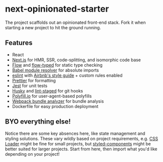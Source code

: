 # next-opinionated-starter

The project scaffolds out an opinionated front-end stack. Fork it when starting a new project to hit the ground running. 

## Features

- React
- [Next.js](https://github.com/zeit/next.js/) for HMR, SSR, code-splitting, and isomorphic code base
- [Flow](https://github.com/facebook/flow) and [flow-typed](https://github.com/flow-typed/flow-typed) for static type checking
- [Babel module resolver](https://github.com/tleunen/babel-plugin-module-resolver) for absolute imports
- [eslint](https://github.com/eslint/eslint) with [Airbnb's style guide](https://github.com/airbnb/javascript) + custom rules enabled
- [Prettier](https://github.com/prettier/prettier) for formatting
- [Jest](https://github.com/facebook/jest) for unit tests
- [Husky](https://github.com/typicode/husky) and [lint-staged](https://github.com/okonet/lint-staged) for git hooks
- [Polyfill.io](https://github.com/financial-times/polyfill-service) for user-agent-based polyfills
- [Webpack bundle analyzer](https://github.com/webpack-contrib/webpack-bundle-analyzer) for bundle analysis
- Dockerfile for easy production deployment

## BYO everything else! 

Notice there are some key absences here, like state management and styling solutions. These vary wildly based on project requirements, e.g. [CSS Loader](https://github.com/webpack-contrib/css-loader) might be fine for small projects, but [styled-components](https://github.com/styled-components/styled-components) might be better suited for larger projects. Start from here, then import what you'd like depending on your project!
